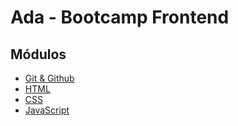 # Ada - Bootcamp Frontend

## Módulos

* [Git & Github](./git/README.md)
* [HTML](./html/README.md)
* [CSS](./css/README.md)
* [JavaScript](./javascript/README.md)